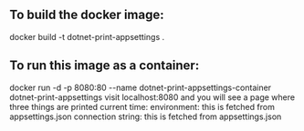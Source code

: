 ## To build the docker image:
docker build -t dotnet-print-appsettings .

## To run this image as a container:
docker run -d -p 8080:80 --name dotnet-print-appsettings-container dotnet-print-appsettings
visit localhost:8080 and you will see a page where three things are printed
current time:
environment: this is fetched from appsettings.json
connection string: this is fetched from appsettings.json
